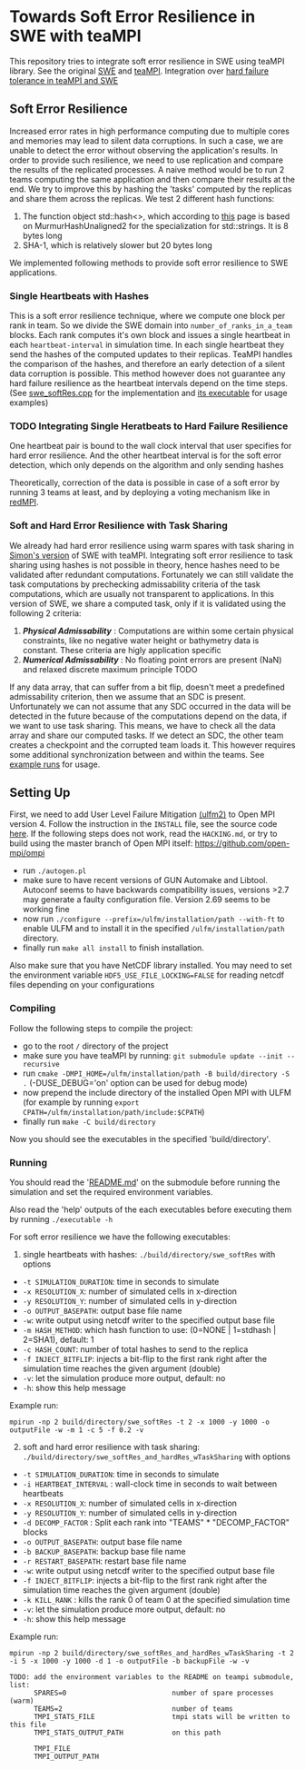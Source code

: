 # Towards Soft Error Resilience in SWE with teaMPI #

This repository tries to integrate soft error resilience in SWE using teaMPI
library. See the original [SWE](https://github.com/TUM-I5/SWE) and
[teaMPI](https://gitlab.lrz.de/hpcsoftware/teaMPI). Integration over
[hard failure tolerance in teaMPI and SWE](https://github.com/xile273/SWE/tree/simon_task_sharing)

## Soft Error Resilience ##

Increased error rates in high performance computing due to multiple cores and
memories may lead to silent data corruptions. In such a case, we are unable to
detect the error without observing the application's results. In order to
provide such resilience, we need to use replication and compare the results of
the replicated processes. A naive method would be to run 2 teams computing the
same application and then compare their results at the end. We try to improve
this by hashing the 'tasks' computed by the replicas and share them across the
replicas. We test 2 different hash functions:
1. The function object std::hash<>, which according to
[this](https://stackoverflow.com/questions/19411742/what-is-the-default-hash-function-used-in-c-stdunordered-map)
page is based on MurmurHashUnaligned2 for the specialization for std::strings.
It is 8 bytes long
2. SHA-1, which is relatively slower but 20 bytes long

We implemented following methods to provide soft error resilience to SWE
applications.

### Single Heartbeats with Hashes ###

This is a soft error resilience technique, where we compute one block per rank
in team. So we divide the SWE domain into `number_of_ranks_in_a_team` blocks.
Each rank computes it's own block and issues a single heartbeat in each
`heartbeat-interval` in simulation time. In each single heartbeat they send the
hashes of the computed updates to their replicas. TeaMPI handles the comparison
of the hashes, and therefore an early detection of a silent data corruption is
possible. This method however does not guarantee any hard failure resilience as
the heartbeat intervals depend on the time steps.
(See
[swe\_softRes.cpp](https://gitlab.lrz.de/AtamertRahma/towards-soft-error-resilience-in-swe-with-teampi/-/blob/master/src/tolerance/swe_softRes.cpp)
for the implementation and [its executable](#running) for usage examples)

### TODO Integrating Single Heratbeats to Hard Failure Resilience ###

One heartbeat pair is bound to the wall clock interval that user specifies for
hard error resilience. And the other heartbeat interval is for the soft error
detection, which only depends on the algorithm and only sending hashes

Theoretically, correction of the data is possible in case of a soft error by
running 3 teams at least, and by deploying a voting mechanism like in
[redMPI](https://www.christian-engelmann.info/?page_id=1873).

### Soft and Hard Error Resilience with Task Sharing ###

We already had hard error resilience using warm spares with task sharing in
[Simon's version](https://github.com/xile273/SWE/tree/simon_task_sharing) of SWE
with teaMPI. Integrating soft error resilience to task sharing using hashes is
not possible in theory, hence hashes need to be validated after redundant
computations. Fortunately we can still validate the task computations by
prechecking admissability criteria of the task computations, which are usually
not transparent to applications. In this version of SWE, we share a computed
task, only if it is validated using the following 2 criteria:
1. ***Physical Admissability*** : Computations are within some certain physical
constraints, like no negative water height or bathymetry data is constant. These
criteria are higly application specific
2. ***Numerical Admissability*** : No floating point errors are present (NaN)
and relaxed discrete maximum principle TODO

If any data array, that can suffer from a bit flip, doesn't meet a predefined
admissability criterion, then we assume that an SDC is present. Unfortunately
we can not assume that any SDC occurred in the data will be detected in the
future because of the computations depend on the data, if we want to use task
sharing. This means, we have to check all the data array and share our computed
tasks. If we detect an SDC, the other team creates a checkpoint and the
corrupted team loads it. This however requires some additional synchronization
between and within the teams. See [example runs](#running) for usage.

## Setting Up ##

First, we need to add User Level Failure Mitigation
[(ulfm2)](https://fault-tolerance.org/2019/11/18/ulfm-4-0-2u1/) to Open MPI
version 4. Follow the instruction in the `INSTALL` file, see the source code
[here](https://bitbucket.org/icldistcomp/ulfm2/src/ulfm/). If the following
steps does not work, read the `HACKING.md`, or try to build using the master
branch of Open MPI itself: https://github.com/open-mpi/ompi
- run `./autogen.pl`
- make sure to have recent versions of GUN Automake and Libtool. Autoconf seems
to have backwards compatibility issues, versions >2.7 may generate a faulty
configuration file. Version 2.69 seems to be working fine
- now run `./configure --prefix=/ulfm/installation/path --with-ft` to enable
ULFM and to install it in the specified `/ulfm/installation/path` directory.
- finally run `make all install` to finish installation.

Also make sure that you have NetCDF library installed. You may need to set the
environment variable `HDF5_USE_FILE_LOCKING=FALSE` for reading netcdf files
depending on your configurations

### Compiling ###

Follow the following steps to compile the project:
- go to the root `/` directory of the project
- make sure you have teaMPI by running: `git submodule update --init --recursive`
- run `cmake -DMPI_HOME=/ulfm/installation/path -B build/directory -S .`
(-DUSE\_DEBUG='on' option can be used for debug mode)
- now prepend the include directory of the installed Open MPI with ULFM (for
example by running `export CPATH=/ulfm/installation/path/include:$CPATH`)
- finally run `make -C build/directory`

Now you should see the executables in the specified 'build/directory'.

### Running ###

You should read the
'[README.md](https://gitlab.lrz.de/AtamertRahma/teampi-soft-error-resilience/-/blob/master/README.md)'
on the submodule before running the simulation and set the required environment
variables.

Also read the 'help' outputs of the each executables before executing them by
running `./executable -h`

For soft error resilience we have the following executables:
1. single heartbeats with hashes: `./build/directory/swe_softRes` with options
  - `-t SIMULATION_DURATION`: time in seconds to simulate
  - `-x RESOLUTION_X`: number of simulated cells in x-direction
  - `-y RESOLUTION_Y`: number of simulated cells in y-direction
  - `-o OUTPUT_BASEPATH`: output base file name
  - `-w`: write output using netcdf writer to the specified output base file
  - `-m HASH_METHOD`: which hash function to use: (0=NONE | 1=stdhash | 2=SHA1),
  default: 1
  - `-c HASH_COUNT`: number of total hashes to send to the replica
  - `-f INJECT_BITFLIP`: injects a bit-flip to the first rank right after the
  simulation time reaches the given argument (double)
  - `-v`: let the simulation produce more output, default: no
  - `-h`: show this help message

  Example run:
  ```
  mpirun -np 2 build/directory/swe_softRes -t 2 -x 1000 -y 1000 -o outputFile -w -m 1 -c 5 -f 0.2 -v
  ```
2.  soft and hard error resilience with task sharing:
`./build/directory/swe_softRes_and_hardRes_wTaskSharing` with options
  - `-t SIMULATION_DURATION`: time in seconds to simulate
  - `-i HEARTBEAT_INTERVAL` : wall-clock time in seconds to wait between heartbeats
  - `-x RESOLUTION_X`: number of simulated cells in x-direction
  - `-y RESOLUTION_Y`: number of simulated cells in y-direction
  - `-d DECOMP_FACTOR` : Split each rank into "TEAMS" * "DECOMP\_FACTOR" blocks
  - `-o OUTPUT_BASEPATH`: output base file name
  - `-b BACKUP_BASEPATH`: backup base file name
  - `-r RESTART_BASEPATH`: restart base file name
  - `-w`: write output using netcdf writer to the specified output base file
  - `-f INJECT_BITFLIP`: injects a bit-flip to the first rank right after the
  simulation time reaches the given argument (double)
  - `-k KILL_RANK` : kills the rank 0 of team 0 at the specified simulation time
  - `-v`: let the simulation produce more output, default: no
  - `-h`: show this help message

  Example run:
  ```
  mpirun -np 2 build/directory/swe_softRes_and_hardRes_wTaskSharing -t 2 -i 5 -x 1000 -y 1000 -d 1 -o outputFile -b backupFile -w -v
  ```

```
TODO: add the environment variables to the README on teampi submodule, list:
      SPARES=0                          number of spare processes (warm)
      TEAMS=2                           number of teams
      TMPI_STATS_FILE                   tmpi stats will be written to this file
      TMPI_STATS_OUTPUT_PATH            on this path

      TMPI_FILE
      TMPI_OUTPUT_PATH
```

